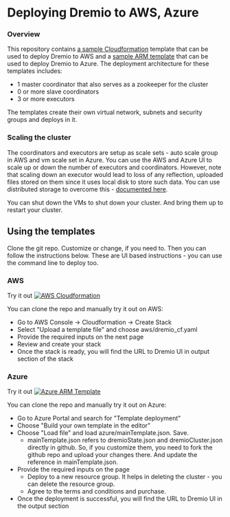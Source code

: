 
# Deploying Dremio to AWS, Azure
### Overview
This repository contains [a sample Cloudformation](aws) template that can be used to deploy Dremio to AWS and a [sample ARM template](azure) that can be used to deploy Dremio to Azure. The deployment architecture for these templates includes:

 - 1 master coordinator that also serves as a zookeeper for the cluster
 - 0 or more slave coordinators
 - 3 or more executors

The templates create their own virtual network, subnets and security groups and deploys in it.

### Scaling the cluster
The coordinators and executors are setup as scale sets - auto scale group in AWS and vm scale set in Azure. You can use the AWS and Azure UI to scale up or down the number of executors and coordinators. However, note that scaling down an executor would lead to loss of any reflection, uploaded files stored on them since it uses local disk to store such data. You can use distributed storage to overcome this - [documented here](https://docs.dremio.com/deployment/distributed-storage.html).

You can shut down the VMs to shut down your cluster. And bring them up to restart your cluster.

## Using the templates

Clone the git repo. Customize or change, if you need to. Then you can follow the instructions below. These are UI based instructions - you can use the command line to deploy too.

### AWS

Try it out [![AWS Cloudformation](https://s3.amazonaws.com/cloudformation-examples/cloudformation-launch-stack.png)](https://us-east-2.console.aws.amazon.com/cloudformation/home?region=us-east-2#/stacks/new?templateURL=https://s3-us-west-2.amazonaws.com/aws-cloudformation.dremio.com/dremio_cf.yaml&stackName=myDremio)

You can clone the repo and manually try it out on AWS:
- Go to AWS Console -> Cloudformation -> Create Stack
- Select "Upload a template file" and choose aws/dremio_cf.yaml
- Provide the required inputs on the next page
- Review and create your stack
- Once the stack is ready, you will find the URL to Dremio UI in output section of the stack

### Azure

Try it out [![Azure ARM Template](http://azuredeploy.net/deploybutton.png)](https://portal.azure.com/#create/microsoft.template/uri/https%3A%2F%2Fraw.githubusercontent.com%2FNirmalyasen%2Fcloud-templates%2Fmaster%2Fdremio%2Fazure%2FmainTemplate.json)

You can clone the repo and manually try it out on Azure:
 - Go to Azure Portal and search for "Template deployment"
 - Choose "Build your own template in the editor"
 - Choose "Load file" and load azure/mainTemplate.json. Save.
    - mainTemplate.json  refers to dremioState.json and
      dremioCluster.json directly in github. So, if you customize them,
      you need to fork the github repo and upload your
      changes there. And update the reference in mainTemplate.json.
 - Provide the required inputs on the page
    - Deploy to a new resource group. It helps in deleting the cluster - you can delete the resource group.
    - Agree to the terms and conditions and purchase.
 - Once the deployment is successful, you will find the URL to Dremio UI in the output section
